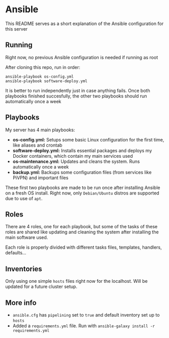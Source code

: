 # Ansible
This README serves as a short explanation of the Ansible configuration for this server

## Running
Right now, no previous Ansible configuration is needed if running as root

After cloning this repo, run in order:

```shell
ansible-playbook os-config.yml
ansible-playbook software-deploy.yml
```

It is better to run independently just in case anything fails. Once both playbooks finished succesfully, the other two playbooks should run automatically once a week

## Playbooks
My server has 4 main playbooks:
- **os-config.yml:** Setups some basic Linux configuration for the first time, like aliases and crontab
- **software-deploy.yml:** Installs essential packages and deploys my Docker containers, which contain my main services used
- **os-maintenance.yml:** Updates and cleans the system. Runs automatically once a week
- **backup.yml:** Backups some configuration files (from services like PiVPN) and important files

These first two playbooks are made to be run once after installing Ansible on a fresh OS install. Right now, only ```Debian/Ubuntu``` distros are supported due to use of ```apt```.

## Roles
There are 4 roles, one for each playbook, but some of the tasks of these roles are shared like updating and cleaning the system after installing the main software used.

Each role is properly divided with different tasks files, templates, handlers, defaults...

## Inventories
Only using one simple ```hosts``` files right now for the localhost. Will be updated for a future cluster setup.

## More info
- ```ansible.cfg``` has ```pipelining``` set to ```true``` and default inventory set up to ```hosts```
- Added a ```requirements.yml``` file. Run with ```ansible-galaxy install -r requirements.yml```
